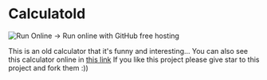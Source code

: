 # Calculatold
![Run Online](https://aleen42.github.io/badges/src/github.svg) -> Run online with GitHub free hosting



This is an old calculator that it's funny and interesting...
You can also see this calculator online in [this link](https://calculatold.hesamtavakoli06.repl.co/)
If you like this project please give star to this project and fork them :))
